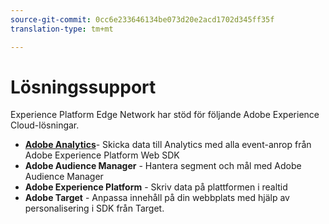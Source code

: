 ```yaml
---
source-git-commit: 0cc6e233646134be073d20e2acd1702d345ff35f
translation-type: tm+mt

---
```

# Lösningssupport

Experience Platform Edge Network har stöd för följande Adobe Experience Cloud-lösningar.

- __[Adobe Analytics](analytics/analytics-overview.md)__- Skicka data till Analytics med alla event-anrop från Adobe Experience Platform Web SDK
- __Adobe Audience Manager__ - Hantera segment och mål med Adobe Audience Manager
- __Adobe Experience Platform__ - Skriv data på plattformen i realtid
- __Adobe Target__ - Anpassa innehåll på din webbplats med hjälp av personalisering i SDK från Target.

